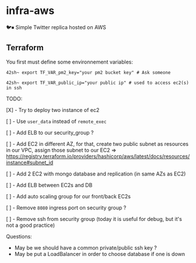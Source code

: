 # infra-aws
🐦⏹ Simple Twitter replica hosted on AWS

## Terraform

You first must define some environnement variables:

```
42sh~ export TF_VAR_pm2_key="your pm2 bucket key" # Ask someone
```

```
42sh~ export TF_VAR_public_ip="your public ip" # used to access ec2(s) in ssh
```

TODO:

[X] - Try to deploy two instance of ec2

[ ] - Use `user_data` instead of `remote_exec`

[ ] - Add ELB to our security_group ?

[ ] - Add EC2 in different AZ, for that, create two public subnet as resources in our VPC, assign those subnet to our EC2
    => https://registry.terraform.io/providers/hashicorp/aws/latest/docs/resources/instance#subnet_id

[ ] - Add 2 EC2 with mongo database and replication (in same AZs as EC2)

[ ] - Add ELB between EC2s and DB

[ ] - Add auto scaling group for our front/back EC2s

[ ] - Remove `8080` ingress port on security group ?

[ ] - Remove ssh from security group (today it is useful for debug, but it's not a good practice)

Questions:

* May be we should have a common private/public ssh key ?
* May be put a LoadBalancer in order to choose database if one is down
